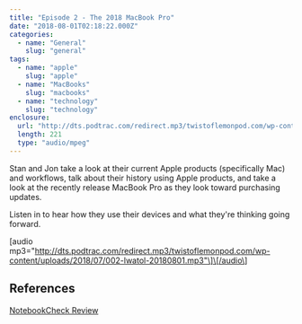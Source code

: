 ```yaml
---
title: "Episode 2 - The 2018 MacBook Pro"
date: "2018-08-01T02:18:22.000Z"
categories:
  - name: "General"
    slug: "general"
tags:
  - name: "apple"
    slug: "apple"
  - name: "MacBooks"
    slug: "macbooks"
  - name: "technology"
    slug: "technology"
enclosure:
  url: "http://dts.podtrac.com/redirect.mp3/twistoflemonpod.com/wp-content/uploads/2018/07/002-lwatol-20180801.mp3"
  length: 221
  type: "audio/mpeg"
---
```


Stan and Jon take a look at their current Apple products (specifically Mac) and workflows, talk about their history using Apple products, and take a look at the recently release MacBook Pro as they look toward purchasing updates.

Listen in to hear how they use their devices and what they're thinking going forward.

\[audio mp3="http://dts.podtrac.com/redirect.mp3/twistoflemonpod.com/wp-content/uploads/2018/07/002-lwatol-20180801.mp3"\]\[/audio\]

## References

[NotebookCheck Review](https://www.notebookcheck.net/Apple-MacBook-Pro-13-2018-Touch-Bar-i5-Laptop-Review.316648.0.html)
